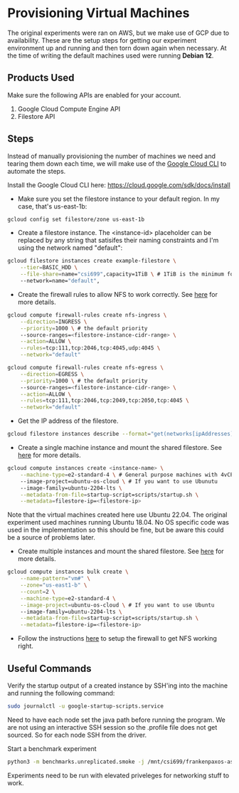 # Provisioning Virtual Machines

The original experiments were ran on AWS, but we make use of GCP due to availability. These are the setup steps for getting our experiment environment up and running and then torn down again when necessary. At the time of writing the default machines used were running **Debian 12**.

## Products Used
Make sure the following APIs are enabled for your account.

1. Google Cloud Compute Engine API
1. Filestore API

## Steps 
Instead of manually provisioning the number of machines we need and tearing them down each time, we will make use of the [Google Cloud CLI](https://cloud.google.com/sdk/gcloud/reference) to automate the steps.

Install the Google Cloud CLI here: https://cloud.google.com/sdk/docs/install

- Make sure you set the filestore instance to your default region. In my case, that's us-east-1b:
```bash
gcloud config set filestore/zone us-east-1b
```

- Create a filestore instance. The \<instance-id\> placeholder can be replaced by any string that satisifes their naming constraints and I'm using the network named "default":
```bash
gcloud filestore instances create example-filestore \
    --tier=BASIC_HDD \
    --file-share=name="csi699",capacity=1TiB \ # 1TiB is the minimum for the BASIC_HDD tier
    --network=name="default",
```

- Create the firewall rules to allow NFS to work correctly. See [here](https://cloud.google.com/filestore/docs/configuring-firewall) for more details. 
```bash
gcloud compute firewall-rules create nfs-ingress \
    --direction=INGRESS \
    --priority=1000 \ # the default priority
    --source-ranges=<filestore-instance-cidr-range> \
    --action=ALLOW \
    --rules=tcp:111,tcp:2046,tcp:4045,udp:4045 \
    --network="default"
```

```bash
gcloud compute firewall-rules create nfs-egress \
    --direction=EGRESS \
    --priority=1000 \ # the default priority
    --source-ranges=<filestore-instance-cidr-range> \
    --action=ALLOW \
    --rules=tcp:111,tcp:2046,tcp:2049,tcp:2050,tcp:4045 \
    --network="default"
```

- Get the IP address of the filestore.
```bash
gcloud filestore instances describe --format="get(networks[ipAddresses][0])" <instance-id>
```

- Create a single machine instance and mount the shared filestore. See [here](https://cloud.google.com/compute/docs/instances/create-start-instance#publicimage) for more details.
```bash
gcloud compute instances create <instance-name> \
    --machine-type=e2-standard-4 \ # General purpose machines with 4vCPUs and 16GB memory
    --image-project=ubuntu-os-cloud \ # If you want to use Ubunutu
    --image-family=ubuntu-2204-lts \
    --metadata-from-file=startup-script=scripts/startup.sh \
    --metadata=filestore-ip=<filestore-ip>
```
Note that the virtual machines created here use Ubuntu 22.04. The original experiment used machines running Ubuntu 18.04. No OS specific code was used in the implementation so this should be fine, but be aware this could be a source of problems later.

- Create multiple instances and mount the shared filestore. See [here](https://cloud.google.com/compute/docs/instances/multiple/create-in-bulk#create_vms_in_bulk_in_a_region) for more details. 
```bash
gcloud compute instances bulk create \
    --name-pattern="vm#" \
    --zone="us-east1-b" \
    --count=2 \
    --machine-type=e2-standard-4 \
    --image-project=ubuntu-os-cloud \ # If you want to use Ubuntu
    --image-family=ubuntu-2204-lts \
    --metadata-from-file=startup-script=scripts/startup.sh \
    --metadata=filestore-ip=<filestore-ip>
```

- Follow the instructions [here](https://cloud.google.com/filestore/docs/configuring-firewall) to setup the firewall to get NFS working right.


## Useful Commands

Verify the startup output of a created instance by SSH'ing into the machine and running the following command:

```bash
sudo journalctl -u google-startup-scripts.service
```

Need to have each node set the java path before running the program. We are not using an interactive SSH session so the .profile file does not
get sourced. So for each node SSH from the driver.


Start a benchmark experiment
```bash
python3 -m benchmarks.unreplicated.smoke -j /mnt/csi699/frankenpaxos-assembly-0.1.0-SNAPSHOT.jar -s /mnt/csi699/ -m -l info -i ~/.ssh/frankenpaxos --cluster benchmarks/unreplicated/local_cluster.json 
```

Experiments need to be run with elevated priveleges for networking stuff to work. 

